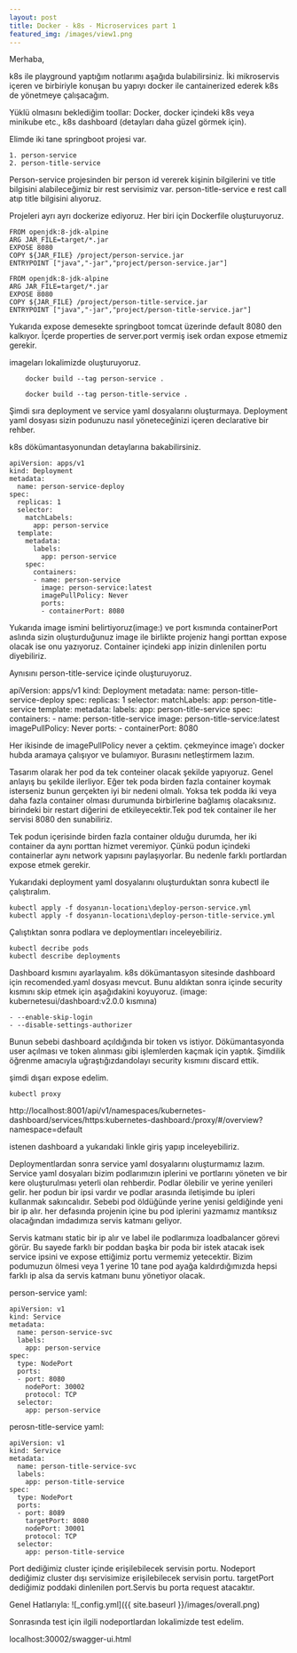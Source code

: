```yaml
---
layout: post
title: Docker - k8s - Microservices part 1
featured_img: /images/view1.png
---
```


Merhaba,

k8s ile playground yaptığım notlarımı aşağıda bulabilirsiniz. İki mikroservis içeren ve birbiriyle konuşan bu yapıyı docker ile cantainerized ederek k8s de yönetmeye çalışacağım.

Yüklü olmasını beklediğim toollar: Docker, docker içindeki k8s veya minikube etc., k8s dashboard (detayları daha güzel görmek için).

Elimde iki tane springboot projesi var. 

	1. person-service
	2. person-title-service

Person-service projesinden bir person id vererek kişinin bilgilerini ve title bilgisini alabileceğimiz bir rest servisimiz var. person-title-service e rest call atıp title bilgisini alıyoruz.

Projeleri ayrı ayrı dockerize ediyoruz. Her biri için Dockerfile oluşturuyoruz.


	FROM openjdk:8-jdk-alpine
	ARG JAR_FILE=target/*.jar
	EXPOSE 8080
	COPY ${JAR_FILE} /project/person-service.jar
	ENTRYPOINT ["java","-jar","project/person-service.jar"]

	FROM openjdk:8-jdk-alpine
	ARG JAR_FILE=target/*.jar
	EXPOSE 8080
	COPY ${JAR_FILE} /project/person-title-service.jar
	ENTRYPOINT ["java","-jar","project/person-title-service.jar"]

Yukarıda expose demesekte springboot tomcat üzerinde default 8080 den kalkıyor. İçerde properties de server.port vermiş isek ordan expose etmemiz gerekir.

imageları lokalimizde oluşturuyoruz.

```
	docker build --tag person-service .

	docker build --tag person-title-service .
```

Şimdi sıra deployment ve service yaml dosyalarını oluşturmaya. Deployment yaml dosyası sizin podunuzu nasıl yöneteceğinizi içeren declarative bir rehber. 

k8s dökümantasyonundan detaylarına bakabilirsiniz. 

	apiVersion: apps/v1
	kind: Deployment
	metadata:
	  name: person-service-deploy
	spec:
	  replicas: 1
	  selector:
		matchLabels:
		  app: person-service
	  template:
		metadata:
		  labels: 
			app: person-service
		spec: 
		  containers:
		  - name: person-service
			image: person-service:latest
			imagePullPolicy: Never
			ports:
			- containerPort: 8080

Yukarıda image ismini belirtiyoruz(image:) ve port kısmında containerPort aslında sizin oluşturduğunuz image ile birlikte projeniz hangi porttan expose olacak ise onu yazıyoruz. Container içindeki app inizin dinlenilen portu diyebiliriz.

Aynısını person-title-service içinde oluşturuyoruz.

apiVersion: apps/v1
kind: Deployment
metadata:
  name: person-title-service-deploy
spec:
  replicas: 1
  selector:
    matchLabels:
      app: person-title-service
  template:
    metadata:
      labels: 
        app: person-title-service
    spec: 
      containers:
      - name: person-title-service
        image: person-title-service:latest
        imagePullPolicy: Never
        ports:
        - containerPort: 8080

Her ikisinde de imagePullPolicy never a çektim. çekmeyince image'ı docker hubda aramaya çalışıyor ve bulamıyor. Burasını netleştirmem lazım.

Tasarım olarak her pod da tek conteiner olacak şekilde yapıyoruz. Genel anlayış bu şekilde ilerliyor. Eğer tek poda birden fazla container koymak isterseniz bunun gerçekten iyi bir nedeni olmalı. Yoksa tek podda iki veya daha fazla container olması durumunda birbirlerine bağlamış olacaksınız. birindeki bir restart diğerini de etkileyecektir.Tek pod tek container ile her servisi 8080 den sunabiliriz. 

Tek podun içerisinde birden fazla container olduğu durumda, her iki container da aynı porttan hizmet veremiyor. Çünkü podun içindeki containerlar aynı network yapısını paylaşıyorlar. Bu nedenle farklı portlardan expose etmek gerekir.

Yukarıdaki deployment yaml dosyalarını oluşturduktan sonra kubectl ile çalıştıralım.

	kubectl apply -f dosyanın-locationı\deploy-person-service.yml
	kubectl apply -f dosyanın-locationı\deploy-person-title-service.yml

Çalıştıktan sonra podlara ve deploymentları inceleyebiliriz.

	kubectl decribe pods
	kubectl describe deployments
	
Dashboard kısmını ayarlayalım. k8s dökümantasyon sitesinde dashboard için recomended.yaml dosyası mevcut. Bunu aldıktan sonra içinde security kısmını skip etmek için aşağıdakini koyuyoruz. (image: kubernetesui/dashboard:v2.0.0 kısmına)

	- --enable-skip-login
    - --disable-settings-authorizer

Bunun sebebi dashboard açıldığında bir token vs istiyor. Dökümantasyonda user açılması ve token alınması gibi işlemlerden kaçmak için yaptık. Şimdilik öğrenme amacıyla uğraştığızdandolayı security kısmını discard ettik.

şimdi dışarı expose edelim.

	kubectl proxy

http://localhost:8001/api/v1/namespaces/kubernetes-dashboard/services/https:kubernetes-dashboard:/proxy/#/overview?namespace=default

istenen dashboard a yukarıdaki linkle giriş yapıp inceleyebiliriz.

Deploymentlardan sonra service yaml dosyalarını oluşturmamız lazım. Service yaml dosyaları bizim podlarımızın iplerini ve portlarını yöneten ve bir kere oluşturulması yeterli olan rehberdir. Podlar ölebilir ve yerine yenileri gelir. her podun bir ipsi vardır ve podlar arasında iletişimde bu ipleri kullanmak sakıncalıdır. Sebebi pod öldüğünde yerine yenisi geldiğinde yeni bir ip alır. her defasında projenin içine bu pod iplerini yazmamız mantıksız olacağından imdadımıza servis katmanı geliyor.

Servis katmanı static bir ip alır ve label ile podlarımıza loadbalancer görevi görür. Bu sayede farklı bir poddan başka bir poda bir istek atacak isek service ipsini ve expose ettiğimiz portu vermemiz yetecektir. Bizim podumuzun ölmesi veya 1 yerine 10 tane pod ayağa kaldırdığımızda hepsi farklı ip alsa da servis katmanı bunu yönetiyor olacak.

person-service yaml:

	apiVersion: v1
	kind: Service
	metadata:
	  name: person-service-svc
	  labels:
		app: person-service
	spec:
	  type: NodePort
	  ports:
	  - port: 8080
		nodePort: 30002
		protocol: TCP
	  selector:
		app: person-service

perosn-title-service yaml:

	apiVersion: v1
	kind: Service
	metadata:
	  name: person-title-service-svc
	  labels:
		app: person-title-service
	spec:
	  type: NodePort
	  ports:
	  - port: 8089
		targetPort: 8080
		nodePort: 30001
		protocol: TCP
	  selector:
		app: person-title-service

Port dediğimiz cluster içinde erişilebilecek servisin portu.
Nodeport dediğimiz cluster dışı servisimize erişilebilecek servisin portu.
targetPort dediğimiz poddaki dinlenilen port.Servis bu porta request atacaktır. 


Genel Hatlarıyla:
![_config.yml]({{ site.baseurl }}/images/overall.png)


Sonrasında test için ilgili nodeportlardan lokalimizde test edelim.

localhost:30002/swagger-ui.html




